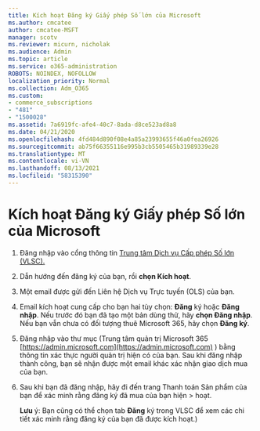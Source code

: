 ```yaml
---
title: Kích hoạt Đăng ký Giấy phép Số lớn của Microsoft
ms.author: cmcatee
author: cmcatee-MSFT
manager: scotv
ms.reviewer: micurn, nicholak
ms.audience: Admin
ms.topic: article
ms.service: o365-administration
ROBOTS: NOINDEX, NOFOLLOW
localization_priority: Normal
ms.collection: Adm_O365
ms.custom:
- commerce_subscriptions
- "481"
- "1500028"
ms.assetid: 7a6919fc-afe4-40c7-8ada-d8ce523ad8a8
ms.date: 04/21/2020
ms.openlocfilehash: 4fd484d890f08e4a85a23993655f46a0fea26926
ms.sourcegitcommit: ab75f66355116e995b3cb5505465b31989339e28
ms.translationtype: MT
ms.contentlocale: vi-VN
ms.lasthandoff: 08/13/2021
ms.locfileid: "58315390"
---
```

# <a name="activating-a-microsoft-volume-license-subscription"></a>Kích hoạt Đăng ký Giấy phép Số lớn của Microsoft

1. Đăng nhập vào cổng thông tin [Trung tâm Dịch vụ Cấp phép Số lớn (VLSC).](https://go.microsoft.com/fwlink/p/?LinkId=329762)
2. Dẫn hướng đến đăng ký của bạn, rồi **chọn Kích hoạt**.
3. Một email được gửi đến Liên hệ Dịch vụ Trực tuyến (OLS) của bạn.
4. Email kích hoạt cung cấp cho bạn hai tùy chọn: **Đăng** ký hoặc **Đăng nhập**. Nếu trước đó bạn đã tạo một bản dùng thử, hãy **chọn Đăng nhập**. Nếu bạn vẫn chưa có đối tượng thuê Microsoft 365, hãy chọn **Đăng ký**.
5. Đăng nhập vào thư mục (Trung tâm quản trị Microsoft 365 [https://admin.microsoft.com](https://admin.microsoft.com) ) bằng thông tin xác thực người quản trị hiện có của bạn. Sau khi đăng nhập thành công, bạn sẽ nhận được một email khác xác nhận giao dịch mua của bạn.
6. Sau khi bạn đã đăng nhập, hãy đi đến trang Thanh toán Sản phẩm  của bạn để xác minh rằng đăng ký đã mua của bạn hiện \> [](https://go.microsoft.com/fwlink/p/?linkid=842054) hoạt. 

    **Lưu** ý: Bạn cũng có thể chọn tab **Đăng** ký trong VLSC để xem các chi tiết xác minh rằng đăng ký của bạn đã được kích hoạt.)
